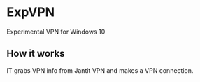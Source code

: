 # ExpVPN
Experimental VPN for Windows 10

## How it works

IT grabs VPN info from Jantit VPN and makes a VPN connection.
